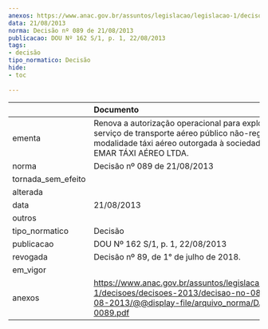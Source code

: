 ```yaml
---
anexos: https://www.anac.gov.br/assuntos/legislacao/legislacao-1/decisoes/decisoes-2013/decisao-no-089-de-21-08-2013/@@display-file/arquivo_norma/DA2013-0089.pdf
data: 21/08/2013
norma: Decisão nº 089 de 21/08/2013
publicacao: DOU Nº 162 S/1, p. 1, 22/08/2013
tags:
- decisão
tipo_normatico: Decisão
hide: 
- toc 
 
---
```


|                    | Documento                                                                                                                                                                           |
|:-------------------|:------------------------------------------------------------------------------------------------------------------------------------------------------------------------------------|
| ementa             | Renova a autorização operacional para exploração de serviço de transporte aéreo público não-regular na modalidade táxi aéreo outorgada à sociedade empresária EMAR TÁXI AÉREO LTDA. |
| norma              | Decisão nº 089 de 21/08/2013                                                                                                                                                        |
| tornada_sem_efeito |                                                                                                                                                                                     |
| alterada           |                                                                                                                                                                                     |
| data               | 21/08/2013                                                                                                                                                                          |
| outros             |                                                                                                                                                                                     |
| tipo_normatico     | Decisão                                                                                                                                                                             |
| publicacao         | DOU Nº 162 S/1, p. 1, 22/08/2013                                                                                                                                                    |
| revogada           | Decisão nº 89, de 1° de julho de 2018.                                                                                                                                              |
| em_vigor           |                                                                                                                                                                                     |
| anexos             | https://www.anac.gov.br/assuntos/legislacao/legislacao-1/decisoes/decisoes-2013/decisao-no-089-de-21-08-2013/@@display-file/arquivo_norma/DA2013-0089.pdf                           |